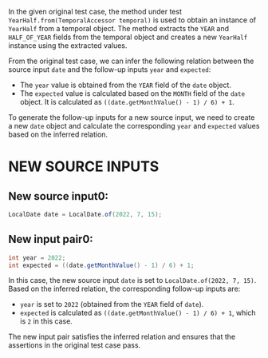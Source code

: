 In the given original test case, the method under test `YearHalf.from(TemporalAccessor temporal)` is used to obtain an instance of `YearHalf` from a temporal object. The method extracts the `YEAR` and `HALF_OF_YEAR` fields from the temporal object and creates a new `YearHalf` instance using the extracted values.

From the original test case, we can infer the following relation between the source input `date` and the follow-up inputs `year` and `expected`:
- The `year` value is obtained from the `YEAR` field of the `date` object.
- The `expected` value is calculated based on the `MONTH` field of the `date` object. It is calculated as `((date.getMonthValue() - 1) / 6) + 1`.

To generate the follow-up inputs for a new source input, we need to create a new `date` object and calculate the corresponding `year` and `expected` values based on the inferred relation.

# NEW SOURCE INPUTS
## New source input0:
```java
LocalDate date = LocalDate.of(2022, 7, 15);
```

## New input pair0:
```java
int year = 2022;
int expected = ((date.getMonthValue() - 1) / 6) + 1;
```

In this case, the new source input `date` is set to `LocalDate.of(2022, 7, 15)`. 
Based on the inferred relation, the corresponding follow-up inputs are:
- `year` is set to `2022` (obtained from the `YEAR` field of `date`).
- `expected` is calculated as `((date.getMonthValue() - 1) / 6) + 1`, which is `2` in this case.

The new input pair satisfies the inferred relation and ensures that the assertions in the original test case pass.